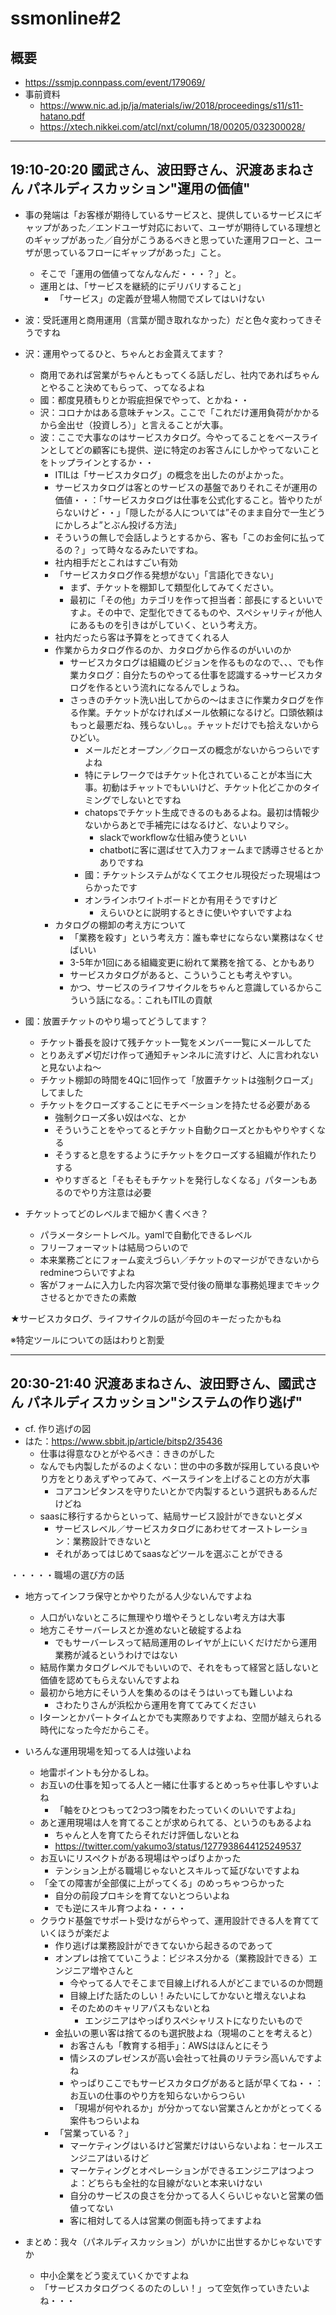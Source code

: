 # ssmonline#2

## 概要
* <https://ssmjp.connpass.com/event/179069/>
* 事前資料
    * <https://www.nic.ad.jp/ja/materials/iw/2018/proceedings/s11/s11-hatano.pdf>
    * <https://xtech.nikkei.com/atcl/nxt/column/18/00205/032300028/>

---

## 19:10-20:20	國武さん、波田野さん、沢渡あまねさん	パネルディスカッション"運用の価値"

* 事の発端は「お客様が期待しているサービスと、提供しているサービスにギャップがあった／エンドユーザ対応において、ユーザが期待している理想とのギャップがあった／自分がこうあるべきと思っていた運用フローと、ユーザが思っているフローにギャップがあった」こと。
    * そこで「運用の価値ってなんなんだ・・・？」と。
    * 運用とは、「サービスを継続的にデリバリすること」
        * 「サービス」の定義が登場人物間でズレてはいけない

* 波：受託運用と商用運用（言葉が聞き取れなかった）だと色々変わってきそうですね

* 沢：運用やってるひと、ちゃんとお金貰えてます？
    * 商用であれば営業がちゃんともってくる話しだし、社内であればちゃんとやること決めてもらって、ってなるよね
    * 國：都度見積もりとか瑕疵担保でやって、とかね・・
    * 沢：コロナかはある意味チャンス。ここで「これだけ運用負荷がかかるから金出せ（投資しろ）」と言えることが大事。
    * 波：ここで大事なのはサービスカタログ。今やってることをベースラインとしてどの顧客にも提供、逆に特定のお客さんにしかやってないことをトップラインとするか・・
        * ITILは「サービスカタログ」の概念を出したのがよかった。
        * サービスカタログは客とのサービスの基盤でありそれこそが運用の価値・・：「サービスカタログは仕事を公式化すること。皆やりたがらないけど・・」「隠したがる人については”そのまま自分で一生どうにかしろよ”とぶん投げる方法」
        * そういうの無しで会話しようとするから、客も「このお金何に払ってるの？」って時々なるみたいですね。
        * 社内相手だとこれはすごい有効
        * 「サービスカタログ作る発想がない」「言語化できない」
            * まず、チケットを棚卸して類型化してみてください。
            * 最初に「その他」カテゴリを作って担当者：部長にするといいですよ。その中で、定型化できてるものや、スペシャリティが他人にあるものを引きはがしていく、という考え方。
        * 社内だったら客は予算をとってきてくれる人
        * 作業からカタログ作るのか、カタログから作るのがいいのか
            * サービスカタログは組織のビジョンを作るものなので、、、でも作業カタログ：自分たちのやってる仕事を認識する→サービスカタログを作るという流れになるんでしょうね。
            * さっきのチケット洗い出してからの～はまさに作業カタログを作る作業。チケットがなければメール依頼になるけど。口頭依頼はもっと最悪だね、残らないし。。チャットだけでも拾えないからひどい。
                * メールだとオープン／クローズの概念がないからつらいですよね
                * 特にテレワークではチケット化されていることが本当に大事。初動はチャットでもいいけど、チケット化どこかのタイミングでしないとですね
                * chatopsでチケット生成できるのもあるよね。最初は情報少ないからあとで手補完にはなるけど、ないよりマシ。
                    * slackでworkflowな仕組み使うといい
                    * chatbotに客に選ばせて入力フォームまで誘導させるとかありですね
                * 國：チケットシステムがなくてエクセル現役だった現場はつらかったです
                * オンラインホワイトボードとか有用そうですけど
                    * えらいひとに説明するときに使いやすいですよね
        * カタログの棚卸の考え方について
            * 「業務を殺す」という考え方：誰も幸せにならない業務はなくせばいい
            * 3-5年か1回にある組織変更に紛れて業務を捨てる、とかもあり
            * サービスカタログがあると、こういうことも考えやすい。
            * かつ、サービスのライフサイクルをちゃんと意識しているからこういう話になる。：これもITILの貢献

* 國：放置チケットのやり場ってどうしてます？
    * チケット番長を設けて残チケット一覧をメンバー一覧にメールしてた
    * とりあえず〆切だけ作って通知チャンネルに流すけど、人に言われないと見ないよね～
    * チケット棚卸の時間を4Qに1回作って「放置チケットは強制クローズ」してました
    * チケットをクローズすることにモチベーションを持たせる必要がある
        * 強制クローズ多い奴はぺな、とか
        * そういうことをやってるとチケット自動クローズとかもやりやすくなる
        * そうすると息をするようにチケットをクローズする組織が作れたりする
        * やりすぎると「そもそもチケットを発行しなくなる」パターンもあるのでやり方注意は必要

* チケットってどのレベルまで細かく書くべき？
    * パラメータシートレベル。yamlで自動化できるレベル
    * フリーフォーマットは結局つらいので
    * 本来業務ごとにフォーム変えづらい／チケットのマージができないからredmineつらいですよね
    * 客がフォームに入力した内容次第で受付後の簡単な事務処理までキックさせるとかできたの素敵

★サービスカタログ、ライフサイクルの話が今回のキーだったかもね

※特定ツールについての話はわりと割愛

---

## 20:30-21:40	沢渡あまねさん、波田野さん、國武さん	パネルディスカッション"システムの作り逃げ"

* cf. 作り逃げの図
* はた：<https://www.sbbit.jp/article/bitsp2/35436>
    * 仕事は得意なひとがやるべき：ききのがした
    * なんでも内製したがるのよくない：世の中の多数が採用している良いやり方をとりあえずやってみて、ベースラインを上げることの方が大事
        * コアコンピタンスを守りたいとかで内製するという選択もあるんだけどね
    * saasに移行するからといって、結局サービス設計ができないとダメ
        * サービスレベル／サービスカタログにあわせてオーストレーション：業務設計できないと
        * それがあってはじめてsaasなどツールを選ぶことができる

・・・・・職場の選び方の話
* 地方ってインフラ保守とかやりたがる人少ないんですよね
    * 人口がいないところに無理やり増やそうとしない考え方は大事
    * 地方こそサーバーレスとか進めないと破綻するよね
        * でもサーバーレスって結局運用のレイヤが上にいくだけだから運用業務が減るというわけではない
    * 結局作業カタログレベルでもいいので、それをもって経営と話しないと価値を認めてもらえないんですよね
    * 最初から地方にそいう人を集めるのはそうはいっても難しいよね
        * さわたりさんが浜松から運用を育ててみてください
    * Iターンとかパートタイムとかでも実際ありですよね、空間が越えられる時代になった今だからこそ。

* いろんな運用現場を知ってる人は強いよね
    * 地雷ポイントも分かるしね。
    * お互いの仕事を知ってる人と一緒に仕事するとめっちゃ仕事しやすいよね
        * 「軸をひとつもって2つ3つ隣をわたっていくのいいですよね」
    * あと運用現場は人を育てることが求められてる、というのもあるよね
        * ちゃんと人を育てたらそれだけ評価しないとね
        * https://twitter.com/yakumo3/status/1277938644125249537
    * お互いにリスペクトがある現場はやっぱりよかった
        * テンション上がる職場じゃないとスキルって延びないですよね
    * 「全ての障害が全部僕に上がってくる」のめっちゃつらかった
        * 自分の前段プロキシを育てないとつらいよね
        * でも逆にスキル育つよね・・・・
    * クラウド基盤でサポート受けながらやって、運用設計できる人を育てていくほうが楽だよ
        * 作り逃げは業務設計ができてないから起きるのであって
        * オンプレは捨てていこうよ：ビジネス分かる（業務設計できる）エンジニア増やさんと
            * 今やってる人でそこまで目線上げれる人がどこまでいるのか問題
            * 目線上げた話たのしい！みたいにしてかないと増えないよね
            * そのためのキャリアパスもないとね
                * エンジニアはやっぱりスペシャリストになりたいもので
        * 金払いの悪い客は捨てるのも選択肢よね（現場のことを考えると）
            * お客さんも「教育する相手」：AWSはほんとにそう
            * 情シスのプレゼンスが高い会社って社員のリテラシ高いんですよね
            * やっぱりここでもサービスカタログがあると話が早くてね・・：お互いの仕事のやり方を知らないからつらい
            * 「現場が何やれるか」が分かってない営業さんとかがとってくる案件もつらいよね
        * 「営業っている？」
            * マーケティングはいるけど営業だけはいらないよね：セールスエンジニアはいるけど
            * マーケティングとオペレーションができるエンジニアはつよつよ：どちらも全社的な目線がないと本来いけない
            * 自分のサービスの良さを分かってる人くらいじゃないと営業の価値ってない
            * 客に相対してる人は営業の側面も持ってますよね

* まとめ：我々（パネルディスカッション）がいかに出世するかじゃないですか
    * 中小企業をどう変えていくかですよね
    * 「サービスカタログつくるのたのしい！」って空気作っていきたいよね・・・
